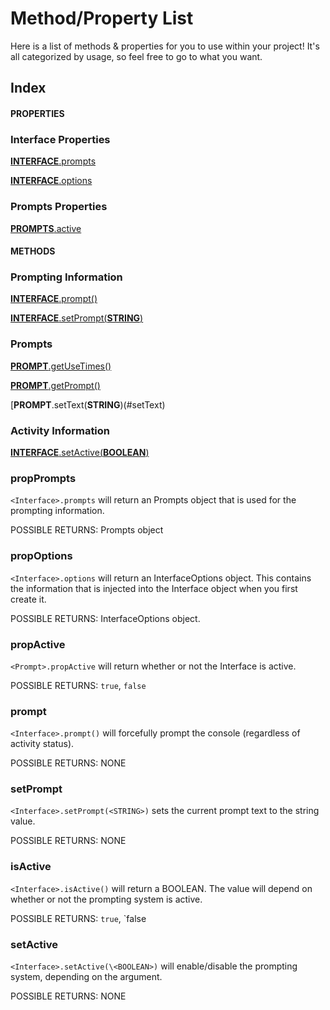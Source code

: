 Method/Property List
======================================

Here is a list of methods & properties for you to use within your project!
It's all categorized by usage, so feel free to go to what you want.

Index
--------------------------------------

#### PROPERTIES

### Interface Properties
[**INTERFACE**.prompts](#propPrompts)

[**INTERFACE**.options](#propOptions)

### Prompts Properties
[**PROMPTS**.active](#propActive)

#### METHODS

### Prompting Information
[**INTERFACE**.prompt()](#prompt)

[**INTERFACE**.setPrompt(**STRING**)](#setprompt)

### Prompts
[**PROMPT**.getUseTimes()](#getUseTimes)

[**PROMPT**.getPrompt()](#getPrompt)

[**PROMPT**.setText(**STRING**)(#setText)

### Activity Information
[**INTERFACE**.setActive(**BOOLEAN**)](#setactive)

### propPrompts

`<Interface>.prompts` will return an Prompts object that is used for the prompting information.

POSSIBLE RETURNS:
Prompts object

### propOptions

`<Interface>.options` will return an InterfaceOptions object. This contains the information that is injected into the Interface object when you first create it.

POSSIBLE RETURNS:
InterfaceOptions object.

### propActive

`<Prompt>.propActive` will return whether or not the Interface is active.

POSSIBLE RETURNS:
`true`,
`false`

### prompt

`<Interface>.prompt()` will forcefully prompt the console (regardless of activity status).

POSSIBLE RETURNS:
NONE

### setPrompt

`<Interface>.setPrompt(<STRING>)` sets the current prompt text to the string value.

POSSIBLE RETURNS:
NONE

### isActive

`<Interface>.isActive()` will return a BOOLEAN. The value will depend on whether or not the prompting system is active.

POSSIBLE RETURNS:
`true`,
`false

### setActive

`<Interface>.setActive(\<BOOLEAN>)` will enable/disable the prompting system, depending on the argument.

POSSIBLE RETURNS:
NONE
